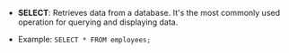 - **SELECT**: Retrieves data from a database. It's the most commonly used operation for querying and displaying data.

- Example: `SELECT * FROM employees;`
